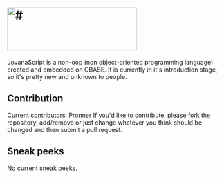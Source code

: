 # <img src="https://media.discordapp.net/attachments/916226674071339010/978708607426244608/JovanaScriptBanner.png" width="300" height="100" alt="#">

JovanaScript is a non-oop (non object-oriented programming language) created and embedded on CBASE.
It is currently in it's introduction stage, so it's pretty new and unknown to people.

## Contribution

Current contributors: Pronner
If you'd like to contribute, please fork the repository, add/remove or just change whatever you think should be changed and then submit a pull request.

## Sneak peeks

No current sneak peeks.
